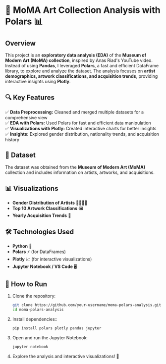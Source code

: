 # 🎨 MoMA Art Collection Analysis with Polars 📊  

## Overview  
This project is an **exploratory data analysis (EDA)** of the **Museum of Modern Art (MoMA) collection**, inspired by Anas Riad's YouTube video. Instead of using **Pandas**, I leveraged **Polars**, a fast and efficient DataFrame library, to explore and analyze the dataset. The analysis focuses on **artist demographics, artwork classifications, and acquisition trends**, providing interactive insights using **Plotly**.  

## 🔍 Key Features  
✅ **Data Preprocessing:** Cleaned and merged multiple datasets for a comprehensive view  
✅ **EDA with Polars:** Used Polars for fast and efficient data manipulation  
✅ **Visualizations with Plotly:** Created interactive charts for better insights  
✅ **Insights:** Explored gender distribution, nationality trends, and acquisition history  

## 📂 Dataset  
The dataset was obtained from the **Museum of Modern Art (MoMA)** collection and includes information on artists, artworks, and acquisitions.  

## 📊 Visualizations  
- **Gender Distribution of Artists** 🧑‍🎨👩‍🎨  
- **Top 10 Artwork Classifications** 🖼️  
- **Yearly Acquisition Trends** 📅  

## 🛠️ Technologies Used  
- **Python** 🐍  
- **Polars** ⚡ (for DataFrames)  
- **Plotly** 📈 (for interactive visualizations)  
- **Jupyter Notebook / VS Code** 🖥️  

## 🚀 How to Run  
1. Clone the repository:  
   ```bash
   git clone https://github.com/your-username/moma-polars-analysis.git
   cd moma-polars-analysis
2. Install dependencies::
   ```bash
   pip install polars plotly pandas jupyter
3. Open and run the Jupyter Notebook:
   ```bash
   jupyter notebook
4. Explore the analysis and interactive visualizations! 🎨

   
